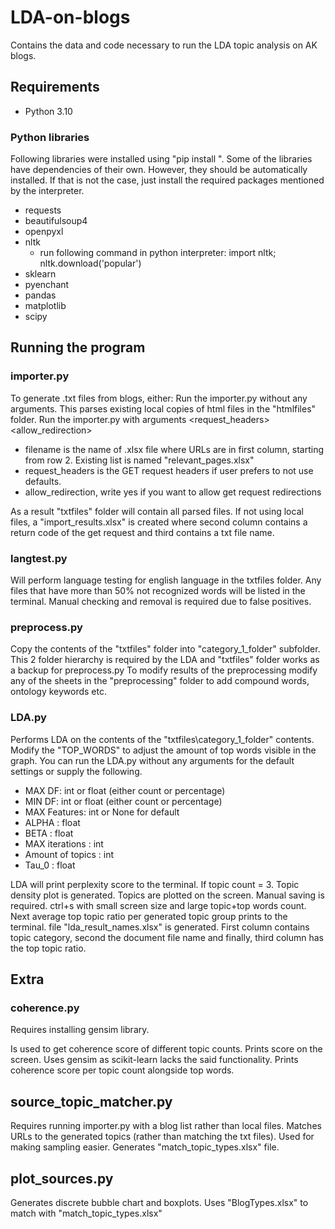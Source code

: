 # LDA-on-blogs
Contains the data and code necessary to run the LDA topic analysis on AK blogs.

## Requirements
- Python 3.10
### Python libraries
Following libraries were installed using "pip install <name>".
Some of the libraries have dependencies of their own. However, they should be automatically installed.
If that is not the case, just install the required packages mentioned by the interpreter.

- requests
- beautifulsoup4
- openpyxl
- nltk
  - run following command in python interpreter: import nltk; nltk.download('popular')
- sklearn
- pyenchant
- pandas
- matplotlib
- scipy

## Running the program

### importer.py
To generate .txt files from blogs, either:
Run the importer.py without any arguments. This parses existing local copies of html files in the "htmlfiles" folder.
Run the importer.py with arguments <filename> <request_headers> <allow_redirection>
  
- filename is the name of .xlsx file where URLs are in first column, starting from row 2. Existing list is named "relevant_pages.xlsx"
- request_headers is the GET request headers if user prefers to not use defaults.
- allow_redirection, write yes if you want to allow get request redirections
  
As a result "txtfiles" folder will contain all parsed files.
If not using local files, a "import_results.xlsx" is created where second column contains a return code of the get request and third contains a txt file name.
  
### langtest.py
Will perform language testing for english language in the txtfiles folder. Any files that have more than 50% not recognized words will be listed in the terminal.
Manual checking and removal is required due to false positives.
  
### preprocess.py
Copy the contents of the "txtfiles" folder into "category_1_folder" subfolder. This 2 folder hierarchy is required by the LDA and "txtfiles" folder works as a backup for preprocess.py
To modify results of the preprocessing modify any of the sheets in the "preprocessing" folder to add compound words, ontology keywords etc.
  
### LDA.py
Performs LDA on the contents of the "txtfiles\category_1_folder" contents.
Modify the "TOP_WORDS" to adjust the amount of top words visible in the graph.
You can run the LDA.py without any arguments for the default settings or supply the following.
- MAX DF: int or float (either count or percentage)
- MIN DF: int or float (either count or percentage)
- MAX Features: int or None for default
- ALPHA : float
- BETA : float
- MAX iterations : int
- Amount of topics : int
- Tau_0 : float
  
LDA will print perplexity score to the terminal.
If topic count = 3. Topic density plot is generated.
Topics are plotted on the screen. Manual saving is required. ctrl+s with small screen size and large topic+top words count.
Next average top topic ratio per generated topic group prints to the terminal.
file "lda_result_names.xlsx" is generated. First column contains topic category, second the document file name and finally, third column has the top topic ratio.
  
## Extra
  
### coherence.py
Requires installing gensim library.

Is used to get coherence score of different topic counts. Prints score on the screen. Uses gensim as scikit-learn lacks the said functionality.
Prints coherence score per topic count alongside top words.
  
## source_topic_matcher.py
Requires running importer.py with a blog list rather than local files. Matches URLs to the generated topics (rather than matching the txt files). Used for making sampling easier. Generates "match_topic_types.xlsx" file.
  
## plot_sources.py
Generates discrete bubble chart and boxplots. Uses "BlogTypes.xlsx" to match with "match_topic_types.xlsx"
